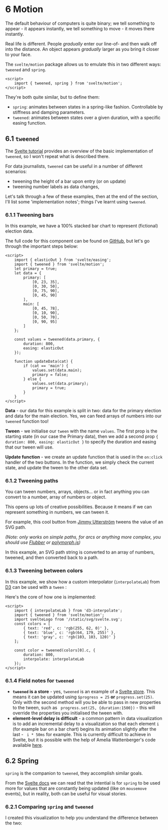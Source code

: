 <script> 
import TweenedExample from "$components/vss/06-TweenedExample.svelte"
import TweenButton from "$components/vss/06-TweenButton.svelte"
import TweenBars from "$components/vss/06-TweenBars.svelte"
import TweenColor from "$components/vss/06-TweenColor.svelte"

</script>

# 6 Motion

The default behaviour of computers is quite binary; we tell something to appear - it appears instantly, we tell something to move - it moves there instantly.

Real life is different. People _gradually_ enter our line-of- and then walk off into the distance. An object appears _gradually_ larger as you bring it closer to your face.

The `svelte/motion` package allows us to emulate this in two different ways: `tweened` and `spring`.

```svelte
<script>
	import { tweened, spring } from 'svelte/motion';
</script>
```

They're both quite similar, but to define them:

- `spring`: animates between states in a spring-like fashion. Controllable by stiffness and damping parameters.
- `tweened`: animates between states over a given duration, with a specific easing function.

## 6.1 `tweened`

The [Svelte tutorial](https://svelte.dev/tutorial/tweened) provides an overview of the basic implementation of `tweened`, so I won't repeat what is described there.

For data journalists, `tweened` can be useful in a number of different scenarios:

- tweening the height of a bar upon entry (or on update)
- tweening number labels as data changes,

Let's talk through a few of these examples, then at the end of the section, I'll list some 'implementation notes'; things I've learnt using `tweened`.

### 6.1.1 Tweening bars

In this example, we have a 100% stacked bar chart to represent (fictional) election data.
<TweenBars/>

The full code for this component can be found on [GitHub](https://github.com), but let's go through the important steps below:

```svelte
<script>
	import { elasticOut } from 'svelte/easing';
	import { tweened } from 'svelte/motion';
	let primary = true;
	let data = {
		primary: [
			[0, 23, 35],
			[0, 30, 50],
			[0, 75, 90],
			[0, 45, 90]
		],
		main: [
			[0, 45, 78],
			[0, 10, 90],
			[0, 50, 70],
			[0, 90, 95]
		]
	};

	const values = tweened(data.primary, {
		duration: 800,
		easing: elasticOut
	});

	function updateData(cat) {
		if (cat == 'main') {
			values.set(data.main);
			primary = false;
		} else {
			values.set(data.primary);
			primary = true;
		}
	}
</script>
```

**Data** - our data for this example is split in two: data for the primary election and data for the main election. Yes, we can feed arrays of numbers into our `tweened` function too!

**Tween** - we initialise our `tween` with the name `values`. The first prop is the starting state (in our case the Primary data), then we add a second prop `{ duration: 800, easing: elasticOut }` to specify the duration and easing that our tween will use.

**Update function** - we create an update function that is used in the `on:click` handler of the two buttons. In the function, we simply check the current state, and update the tween to the other data set.

### 6.1.2 Tweening paths

You can tween numbers, arrays, objects... or in fact anything you can convert to a number, array of numbers or object.

This opens up lots of creative possibilities. Because it means if we can represent something in numbers, we can tween it.

For example, this cool button from [Jimmy Utterström](https://mobile.twitter.com/jimutt/status/1291526378123386880) tweens the value of an SVG path.
<TweenButton/>

_(Note: only works on simple paths, for arcs or anything more complex, you should use [Flubber](https://github.com/veltman/flubber) or [polymorph.js](https://notoriousb1t.github.io/polymorph-docs/))_

In this example, an SVG path string is converted to an array of numbers, tweened, and then converted back to a path.

### 6.1.3 Tweening between colors

In this example, we show how a custom interpolator (`interpolateLab`) from [D3](https://github.com/d3/d3-interpolate) can be used with a `tween` :

<TweenColor/>

Here's the core of how one is implemented:

```svelte
<script>
	import { interpolateLab } from 'd3-interpolate';
	import { tweened } from 'svelte/motion';
	import svelteLogo from '/static/svg/svelte.svg';
	const colors = [
		{ text: 'red', c: 'rgb(255, 62, 0)' },
		{ text: 'blue', c: 'rgb(64, 179, 255)' },
		{ text: 'gray', c: 'rgb(103, 103, 120)' }
	];

	const color = tweened(colors[0].c, {
		duration: 800,
		interpolate: interpolateLab
	});
</script>
```

### 6.1.4 Field notes for `tweened`

- **`tweened` is a store** - yes, `tweened` is an example of a [Svelte store](https://svelte.dev/tutorial/writable-stores). This means it can be updated using `$progress = 25` **or** `progress.set(25)`. Only with the second method will you be able to pass in new properties to the tween, such as ` progress.set(25, {duration:1500})` - this will override the properties you initialised the tween with.
- **element-level delay is difficult** - a common pattern in data visualization is to add an incremental delay to a visualization so that each element `i` (for example bar on a bar chart) begins its animation slightly after the last - ` i * 50ms` for example. This is currently difficult to achieve in Svelte, but it is possible with the help of Amelia Wattenberger's code available [here](https://svelte.recipes/components/tweened-staggered/).

## 6.2 Spring

`spring` is the companion to `tweened`, they accomplish similar goals.

From the [Svelte docs]() we can read that the intential is for `spring` to be used more for values that are constantly being updated (like on `mousemove` events), but in reality, both can be useful for visual stories.

### 6.2.1 Comparing `spring` and `tweened`

I created this visualization to help you understand the difference between the two:

<SpringTweenComp/>
